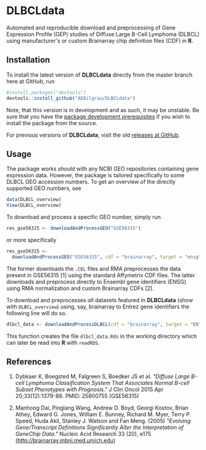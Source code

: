 DLBCLdata
=========

Automated and reproducible download and preprocessing of Gene Expression Profile 
(GEP) studies of Diffuse Large B-Cell Lymphoma (DLBCL) using manufacturer's or
custom Brainarray chip definition files (CDF) in **R**.

## Installation
To install the latest version of **DLBCLdata** directly from the master branch 
here at GitHub, run

```R
#install.packages("devtools")
devtools::install_github("AEBilgrau/DLBCLdata")
```

Note, that this version is in development and as such, it may be unstable. Be 
sure that you have the [package development prerequisites](http://www.rstudio.com/ide/docs/packages/prerequisites) if you wish to install the package from the source.

For previous versions of **DLBCLdata**, visit the old 
[releases at GitHub](https://github.com/AEBilgrau/DLBCLdata/releases).

## Usage
The package works *should* with any NCBI GEO repositories containing gene 
expression data. However, the package is tailored specifically to some DLBCL 
GEO accession numbers. To get an overview of the directly supported GEO
numbers, see

```R
data(DLBCL_overview)
View(DLBCL_overview)
```

To download and process a specific GEO number, simply run

```R
res_gse56315 <- downloadAndProcessGEO("GSE56315")
```
or more specifically

```R
res_gse56315 <- 
  downloadAndProcessGEO("GSE56315", cdf = "brainarray", target = "ensg")
```

The former downloads the `.CEL` files and RMA preprocesses the data present in 
GSE56315 [1] using the standard Affymetrix CDF files.
The latter downloads and preprocess directly to Ensembl gene identifiers (ENSG) 
using RMA normalization and custom Brainarray CDFs [2].

To download and preprocesses *all* datasets featured in **DLBCLdata** (show 
with `DLBCL_overview`) using, say, brainarray to Entrez gene identifiers the
following line will do so.

```R
dlbcl_data <- downloadAndProcessDLBCL(cdf = "brainarray", target = "ENTREZG")
```

This function creates the file `dlbcl_data.Rds` in the working directory which
can later be read into **R** with `readRDS`.

## References

1. Dybkaer K, Boegsted M, Falgreen S, Boedker JS et al. *"Diffuse Large B-cell Lymphoma Classification System That Associates  Normal B-cell Subset Phenotypes with Prognosis."* J Clin Oncol 2015 Apr 20;33(12):1379-88. PMID: 25800755 (GSE56315)
       
2. Manhong Dai, Pinglang Wang, Andrew D. Boyd, Georgi Kostov, Brian Athey, Edward G. Jones, William E. Bunney, Richard M. Myer, Terry P. Speed, Huda Akil, Stanley J. Watson and Fan Meng. (2005) *"Evolving Gene/Transcript Definitions Significantly Alter the Interpretation of GeneChip Data."* Nucleic Acid Research 33 (20), e175 [(http://brainarray.mbni.med.umich.edu)](http://brainarray.mbni.med.umich.edu/Brainarray/Database/CustomCDF/genomic_curated_CDF.asp)
